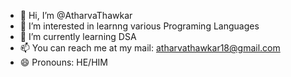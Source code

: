 - 👋 Hi, I’m @AtharvaThawkar
- 👀 I’m interested in learnng various Programing Languages
- 🌱 I’m currently learning DSA
- 📫 You can reach me at my mail: atharvathawkar18@gmail.com
- 😄 Pronouns: HE/HIM

<!---
AtharvaThawkar/AtharvaThawkar is a ✨ special ✨ repository because its `README.md` (this file) appears on your GitHub profile.
You can click the Preview link to take a look at your changes.
--->
